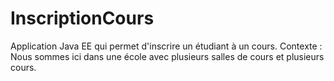 # InscriptionCours

Application Java EE qui permet d'inscrire un étudiant à un cours.
Contexte : Nous sommes ici dans une école avec plusieurs salles de cours et plusieurs cours.
